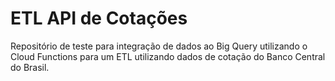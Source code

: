 # ETL API de Cotações
Repositório de teste para integração de dados ao Big Query utilizando o Cloud Functions para um ETL utilizando dados de cotação do Banco Central do Brasil.
